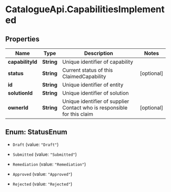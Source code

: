 # CatalogueApi.CapabilitiesImplemented

## Properties
Name | Type | Description | Notes
------------ | ------------- | ------------- | -------------
**capabilityId** | **String** | Unique identifier of capability | 
**status** | **String** | Current status of this ClaimedCapability | [optional] 
**id** | **String** | Unique identifier of entity | 
**solutionId** | **String** | Unique identifier of solution | 
**ownerId** | **String** | Unique identifier of supplier Contact who is responsible for this claim | [optional] 


<a name="StatusEnum"></a>
## Enum: StatusEnum


* `Draft` (value: `"Draft"`)

* `Submitted` (value: `"Submitted"`)

* `Remediation` (value: `"Remediation"`)

* `Approved` (value: `"Approved"`)

* `Rejected` (value: `"Rejected"`)




